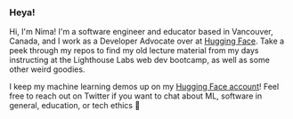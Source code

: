 ### Heya!

<!--
**NimaBoscarino/NimaBoscarino** is a ✨ _special_ ✨ repository because its `README.md` (this file) appears on your GitHub profile.

Here are some ideas to get you started:

- 🔭 I’m currently working on ...
- 🌱 I’m currently learning ...
- 👯 I’m looking to collaborate on ...
- 🤔 I’m looking for help with ...
- 💬 Ask me about ...
- 📫 How to reach me: ...
- 😄 Pronouns: ...
- ⚡ Fun fact: ...
-->

Hi, I'm Nima! I'm a software engineer and educator based in Vancouver, Canada, and I work as a Developer Advocate over at [Hugging Face](https://huggingface.co). Take a peek through my repos to find my old lecture material from my days instructing at the Lighthouse Labs web dev bootcamp, as well as some other weird goodies.

I keep my machine learning demos up on my [Hugging Face account](https://huggingface.co/NimaBoscarino)! Feel free to reach out on Twitter if you want to chat about ML, software in general, education, or tech ethics 🤗
